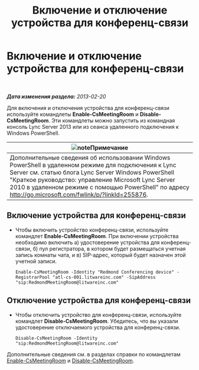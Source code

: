 ﻿---
title: Включение и отключение устройства для конференц-связи
TOCTitle: Включение и отключение устройства для конференц-связи
ms:assetid: d5140e38-d015-4706-9bde-cf2fa748c36b
ms:mtpsurl: https://technet.microsoft.com/ru-ru/library/JJ994070(v=OCS.15)
ms:contentKeyID: 52058349
ms.date: 05/19/2016
mtps_version: v=OCS.15
ms.translationtype: HT
---

# Включение и отключение устройства для конференц-связи

 

_**Дата изменения раздела:** 2013-02-20_

Для включения и отключения устройства для конференц-связи используйте командлеты **Enable-CsMeetingRoom** и **Disable-CsMeetingRoom**. Эти командлеты можно запустить из командная консоль Lync Server 2013 или из сеанса удаленного подключения к Windows PowerShell.

<table>
<thead>
<tr class="header">
<th><img src="images/Gg398412.note(OCS.15).gif" title="note" alt="note" />Примечание</th>
</tr>
</thead>
<tbody>
<tr class="odd">
<td>Дополнительные сведения об использовании Windows PowerShell в удаленном режиме для подключения к Lync Server см. статью блога Lync Server Windows PowerShell &quot;Краткое руководство: управление Microsoft Lync Server 2010 в удаленном режиме с помощью PowerShell&quot; по адресу <a href="http://go.microsoft.com/fwlink/p/?linkid=255876">http://go.microsoft.com/fwlink/p/?linkId=255876</a>.</td>
</tr>
</tbody>
</table>



## Включение устройства для конференц-связи

  - Чтобы включить устройство конференц-связи, используйте командлет **Enable-CsMeetingRoom**. При включении устройства необходимо включить а) удостоверение устройства для конференц-связи, б) пул регистратора, в котором будет размещаться учетная запись комнаты чата, и в) SIP-адрес, который будет назначен этой учетной записи.
    
        Enable-CsMeetingRoom -Identity "Redmond Conferencing device" -RegistrarPool "atl-cs-001.litwareinc.com" -SipAddress "sip:RedmondMeetingRoom@litwareinc.com"

## Отключение устройства для конференц-связи

  - Чтобы отключить устройство для конференц-связи, используйте командлет **Disable-CsMeetingRoom**. Убедитесь, что вы указали удостоверение отключаемого устройства для конференц-связи.
    
        Disable-CsMeetingRoom -Identity "sip:RedmondMeetingRoom@litwareinc.com"

Дополнительные сведения см. в разделах справки по командлетам [Enable-CsMeetingRoom](enable-csmeetingroom.md) и [Disable-CsMeetingRoom](https://docs.microsoft.com/en-us/powershell/module/skype/Disable-CsMeetingRoom).

